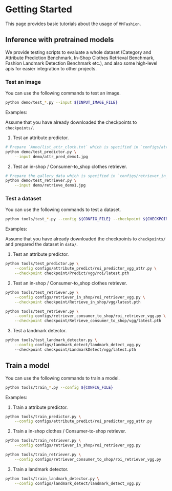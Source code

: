 # Getting Started

This page provides basic tutorials about the usage of `MMFashion`.


## Inference with pretrained models

We provide testing scripts to evaluate a whole dataset (Category and Attribute Prediction Benchmark, In-Shop Clothes Retrieval Benchmark, Fashion Landmark Detection Benchmark etc.),
and also some high-level apis for easier integration to other projects.

### Test an image

You can use the following commands to test an image.

```sh
python demo/test_*.py --input ${INPUT_IMAGE_FILE}
```

Examples:

Assume that you have already downloaded the checkpoints to `checkpoints/`.

1. Test an attribute predictor.

```sh
# Prepare `Anno/list_attr_cloth.txt` which is specified in `configs/attribute_predict/global_predictor_vgg_attr.py`
python demo/test_predictor.py \
    --input demo/attr_pred_demo1.jpg
```

2. Test an in-shop / Consumer-to_shop clothes retriever.

```sh
# Prepare the gallery data which is specified in `configs/retriever_in_shop/global_retriever_vgg_loss_id.py`
python demo/test_retriever.py \
    --input demo/retrieve_demo1.jpg
```


### Test a dataset

You can use the following commands to test a dataset.

```sh
python tools/test_*.py --config ${CONFIG_FILE} --checkpoint ${CHECKPOINT_FILE}
```

Examples:

Assume that you have already downloaded the checkpoints to `checkpoints/` and prepared the dataset in `data/`.

1. Test an attribute predictor.

```sh
python tools/test_predictor.py \
    --config configs/attribute_predict/roi_predictor_vgg_attr.py \
    --checkpoint checkpoint/Predict/vgg/roi/latest.pth
```

2. Test an in-shop / Consumer-to_shop clothes retriever.

```sh
python tools/test_retriever.py \
    --config configs/retriever_in_shop/roi_retriever_vgg.py \
    --checkpoint checkpoint/Retrieve_in_shop/vgg/latest.pth
```

```sh
python tools/test_retriever.py \
    --config configs/retriever_consumer_to_shop/roi_retriever_vgg.py \
    --checkpoint checkpoint/Retrieve_consumer_to_shop/vgg/latest.pth
```

3. Test a landmark detector.

```sh
python tools/test_landmark_detector.py \
    --config configs/landmark_detect/landmark_detect_vgg.py
    --checkpoint checkpoint/LandmarkDetect/vgg/latest.pth
```


## Train a model

You can use the following commands to train a model.

```sh
python tools/train_*.py --config ${CONFIG_FILE}
```

Examples:
1. Train a attribute predictor.

```sh
python tools/train_predictor.py \
    --config configs/attribute_predict/roi_predictor_vgg_attr.py
```

2. Train a in-shop clothes / Consumer-to-shop retriever.

```sh
python tools/train_retriever.py \
    --config configs/retriever_in_shop/roi_retriever_vgg.py
```

```sh
python tools/train_retriever.py \
    --config configs/retriever_consumer_to_shop/roi_retriever_vgg.py
```

3. Train a landmark detector.

```sh
python tools/train_landmark_detector.py \
    --config configs/landmark_detect/landmark_detect_vgg.py
```

